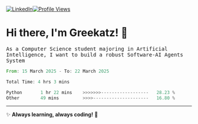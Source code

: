 [![LinkedIn](https://img.shields.io/badge/LinkedIn-0077B5?style=flat&logo=linkedin&logoColor=white)](https://www.linkedin.com/in/hungarbeit1912/)[![Profile Views](https://komarev.com/ghpvc/?username=Greekatz&color=blue&style=flat-square)](https://github.com/Greekatz)  


# Hi there, I'm Greekatz! 👋

<samp>As a Computer Science student majoring in Artificial Intelligence, I want to build a robust Software-AI Agents System<samp>


<!--START_SECTION:waka-->

```rust
From: 15 March 2025 - To: 22 March 2025

Total Time: 4 hrs 3 mins

Python       1 hr 22 mins    >>>>>>>------------------   28.23 %
Other        49 mins         >>>>---------------------   16.80 %
```

<!--END_SECTION:waka-->

---
✨ **Always learning, always coding!** 🚀
